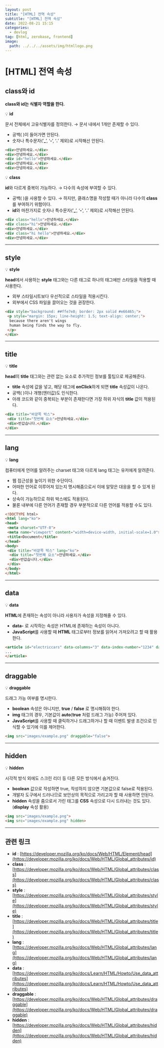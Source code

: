 ```yaml
---
layout: post
title: "[HTML] 전역 속성"
subtitle: "[HTML] 전역 속성"
date: 2022-08-21 15:15
categories:
  - devlog
tag: [html, zerobase, frontend]
image:
  path: ../../../assets/img/htmllogo.png
---
```


# [HTML] 전역 속성

## class와 id

**class와 id는 식별자 역할을 한다.**

💡 **id**

문서 전체에서 고유식별자를 정의한다. → 문서 내에서 1개만 존재할 수 있다.

- 공백( )이 들어가면 안된다.
- 숫자나 특수문자(’**_**’, ‘**-**’, ‘**.**’ 제외)로 시작해선 안된다.

```html
<div>안녕하세요.</div>
<div>안녕하세요.</div>
<div id="hello">안녕하세요.</div>
<div>안녕하세요.</div>
<div>안녕하세요.</div>
```

💡 **class**

**id**와 다르게 중복이 가능하다. → 다수의 속성에 부여할 수 있다.

- 공백( )을 사용할 수 있다. → 하지만, 클래스명을 작성할 때가 아니라 다수의 **class**를 부여하기 위함이다.
- **id**와 마찬가지로 숫자나 특수문자(’**_**’, ‘**-**’, ‘**.**’ 제외)로 시작해선 안된다.

```html
<div class="hello">안녕하세요.</div>
<div class="hi">안녕하세요.</div>
<div>안녕하세요.</div>
<div class="hi hello">안녕하세요.</div>
<div>안녕하세요.</div>
```

---

## style

💡 **style**

**head**에서 사용하는 **style** 태그와는 다른 태그로 하나의 태그에만 스타일을 적용할 때 사용한다.

- 외부 스타일시트보다 우선적으로 스타일을 적용시킨다.
- 외부에서 CSS 파일을 끌어오는 것을 권장한다.

```html
<div style="background: ##ffe7e8; border: 2px solid #e66465;">
 <p style="margin: 15px; line-height: 1.5; text-align: center;">
  because there aren't wings
  human being finds the way to fly.
 </p>
</div>
```

---

## title

💡 **title**

**head**의 **title** 태그와는 관련 없는 요소로 추가적인 정보를 툴팁으로 제공해준다.

- **title** 속성에 값을 넣고, 해당 태그에 **onClick**하게 되면 **title** 속성값이 나온다.
- 공백( )이나 개행(엔터값)도 인식한다.
- 아래 코드와 같이 중복되는 부분이 존재한다면 가장 하위 자식의 **title** 값이 적용된다.

```html
<div title="바깥쪽 박스">
 <div title="첫번째 요소">안녕하세요.</div>
 <div>반갑습니다.</div>
</div>
```

---

## lang

💡 **lang**

컴퓨터에게 언어를 알려주는 charset 태그와 다르게 lang 태그는 유저에게 알려준다.

- 웹 접근성을 높이기 위한 수단이다.
- 어떠한 언어로 이루어져 있는지 명시해줌으로서 이에 알맞은 대응을 할 수 있게 된다.
- 상속이 가능하므로 하위 박스에도 적용된다.
- 물론 내부에 다른 언어가 존재할 경우 부분적으로 다른 언어를 적용할 수도 있다.

```html
<!DOCTYPE html>
<html lang="ko">
<head>
 <meta charset="UTF-8">
 <meta name="viewport" content="width=device-width, initial-scale=1.0">
 <title>Document</title>
</head>
<body>
 <div title="바깥쪽 박스" lang="ko">
  <div title="첫번째 요소">안녕하세요.</div>
  <div>반갑습니다.</div>
 </div>
</body>
</html>
```

---

## data

💡 **data**

**HTML**에 존재하는 속성이 아니라 사용자가 속성을 지정해줄 수 있다.

- **data-** 로 시작하는 속성은 HTML에 존재하는 속성이 아니다.
- **JavaScript**를 사용할 때 **HTML** 태그로부터 정보를 읽어서 가져오려고 할 때 활용한다.

```html
<article id="electriccars" data-columns="3" data-index-number="1234" data-parent="cars">
...
</article>
```

---

## draggable

💡 **draggable**

드래그 가능 여부를 명시한다.

- **boolean** 속성은 아니지만, **true** / **false** 로 명시해줘야 한다.
- **img** 태그의 경우, 기본값이 **auto**(**true** 처럼 드래그 가능) 주어져 있다.
- **JavaScript**를 사용할 때 클릭하거나 드래그하거나 할 때 이벤트 발생 조건으로 인식할 수 있기에 이를 제어한다.

```html
<img src="images/example.png" draggable="false">
```

---

## hidden

💡 **hidden**

시각적 방식 외에도 스크린 리더 등 다른 모든 방식에서 숨겨진다.

- **boolean** 값으로 작성하면 true, 작성하지 않으면 기본값으로 false로 적용된다.
- 개발자 도구에서 드러나므로 보안상의 목적으로 가리고자 할 때 사용하면 안된다.
- **hidden** 속성을 줌으로서 가린 태그를 **CSS** 속성으로 다시 드러내는 것도 있다. (**display** 속성 활용)

```html
<img src="images/example.png">
<img src="images/example.png" hidden>
```

---

## 관련 링크

- **id** : [https://developer.mozilla.org/ko/docs/Web/HTML/Element/head](https://developer.mozilla.org/ko/docs/Web/HTML/Global_attributes/id)
- **class** : [https://developer.mozilla.org/ko/docs/Web/HTML/Global_attributes/class](https://developer.mozilla.org/ko/docs/Web/HTML/Global_attributes/class)
- **style** : [https://developer.mozilla.org/ko/docs/Web/HTML/Global_attributes/style](https://developer.mozilla.org/ko/docs/Web/HTML/Global_attributes/style)
- **title** : [https://developer.mozilla.org/ko/docs/Web/HTML/Global_attributes/title](https://developer.mozilla.org/ko/docs/Web/HTML/Global_attributes/title)
- **lang** : [https://developer.mozilla.org/ko/docs/Web/HTML/Global_attributes/lang](https://developer.mozilla.org/ko/docs/Web/HTML/Global_attributes/lang)
- **data** : [https://developer.mozilla.org/ko/docs/Learn/HTML/Howto/Use_data_attributes](https://developer.mozilla.org/ko/docs/Learn/HTML/Howto/Use_data_attributes)
- **draggable** : [https://developer.mozilla.org/ko/docs/Web/HTML/Global_attributes/draggable](https://developer.mozilla.org/ko/docs/Web/HTML/Global_attributes/draggable)
- **hidden** : [https://developer.mozilla.org/ko/docs/Web/HTML/Global_attributes/hidden](https://developer.mozilla.org/ko/docs/Web/HTML/Global_attributes/hidden)